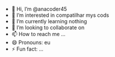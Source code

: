 - 👋 Hi, I’m @anacoder45
- 👀 I’m interested in compatilhar mys cods
- 🌱 I’m currently learning nothing
- 💞️ I’m looking to collaborate on 
- 📫 How to reach me ...
- 😄 Pronouns: eu
- ⚡ Fun fact: ...

<!---
anacoder45/anacoder45 is a ✨ special ✨ repository because its `README.md` (this file) appears on your GitHub profile.
You can click the Preview link to take a look at your changes.
--->
